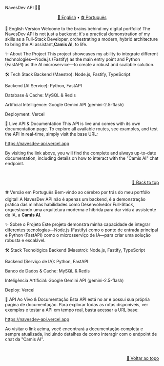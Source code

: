 NavesDev API 🚀🧠
<p align="center">
<a href="#-english-version"> 🏈  English</a> •
<a href="#-versão-em-português">⚽  Português</a>
</p>

 🏈  English Version
Welcome to the brains behind my digital portfolio! The NavesDev API is not just a backend; it's a practical demonstration of my skills as a Full-Stack Developer, orchestrating a modern, hybrid architecture to bring the AI assistant,**Camis AI**, to life.

✨ About The Project
This project showcases my ability to integrate different technologies—Node.js (Fastify) as the main entry point and Python (FastAPI) as the AI microservice—to create a robust and scalable solution.

🛠️ Tech Stack
Backend (Maestro): Node.js, Fastify, TypeScript

Backend (AI Service): Python, FastAPI

Database & Cache: MySQL & Redis

Artificial Intelligence: Google Gemini API (gemini-2.5-flash)

Deployment: Vercel

🧪 Live API & Documentation
This API is live and comes with its own documentation page. To explore all available routes, see examples, and test the API in real-time, simply visit the base URL:

https://navesdev-api.vercel.app

By visiting the link above, you will find the complete and always up-to-date documentation, including details on how to interact with the "Camis AI" chat endpoint.

<br>
<p align="right"><a href="#navesdev-api-">🔼 Back to top</a></p>

⚽  Versão em Português
Bem-vindo ao cérebro por trás do meu portfólo digital! A NavesDev API não é apenas um backend, é a demonstração prática das minhas habilidades como Desenvolvedor Full-Stack, orquestrando uma arquitetura moderna e híbrida para dar vida à assistente de IA, a **Camis AI**.

✨ Sobre o Projeto
Este projeto demonstra minha capacidade de integrar diferentes tecnologias—Node.js (Fastify) como o ponto de entrada principal e Python (FastAPI) como o microsserviço de IA—para criar uma solução robusta e escalável.

🛠️ Stack Tecnológica
Backend (Maestro): Node.js, Fastify, TypeScript

Backend (Serviço de IA): Python, FastAPI

Banco de Dados & Cache: MySQL & Redis

Inteligência Artificial: Google Gemini API (gemini-2.5-flash)

Deploy: Vercel

🧪 API Ao Vivo & Documentação
Esta API está no ar e possui sua própria página de documentação. Para explorar todas as rotas disponíveis, ver exemplos e testar a API em tempo real, basta acessar a URL base:

https://navesdev-api.vercel.app

Ao visitar o link acima, você encontrará a documentação completa e sempre atualizada, incluindo detalhes de como interagir com o endpoint de chat da "Camis AI".

<br>
<p align="right"><a href="#navesdev-api-">🔼 Voltar ao topo</a></p>
